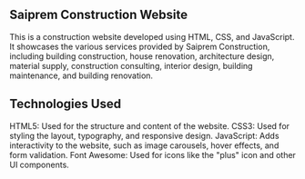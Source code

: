 ## Saiprem Construction Website
This is a construction website developed using HTML, CSS, and JavaScript. It showcases the various services provided by Saiprem Construction, including building construction, house renovation, architecture design, material supply, construction consulting, interior design, building maintenance, and building renovation.

## Technologies Used
HTML5: Used for the structure and content of the website.
CSS3: Used for styling the layout, typography, and responsive design.
JavaScript: Adds interactivity to the website, such as image carousels, hover effects, and form validation.
Font Awesome: Used for icons like the "plus" icon and other UI components.
